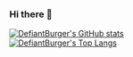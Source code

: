### Hi there 👋

[![DefiantBurger's GitHub stats](https://github-readme-stats.vercel.app/api?username=DefiantBurger&show_icons=true&theme=darcula)](https://github.com/anuraghazra/github-readme-stats)
<br />
[![DefiantBurger's Top Langs](https://github-readme-stats.vercel.app/api/top-langs/?username=DefiantBurger&show_icons=true&theme=darcula)](https://github.com/anuraghazra/github-readme-stats)

<!--
**DefiantBurger/DefiantBurger** is a ✨ _special_ ✨ repository because its `README.md` (this file) appears on your GitHub profile.

Here are some ideas to get you started:

- 🔭 I’m currently working on ...
- 🌱 I’m currently learning ...
- 👯 I’m looking to collaborate on ...
- 🤔 I’m looking for help with ...
- 💬 Ask me about ...
- 📫 How to reach me: ...
- 😄 Pronouns: ...
- ⚡ Fun fact: ...
-->
